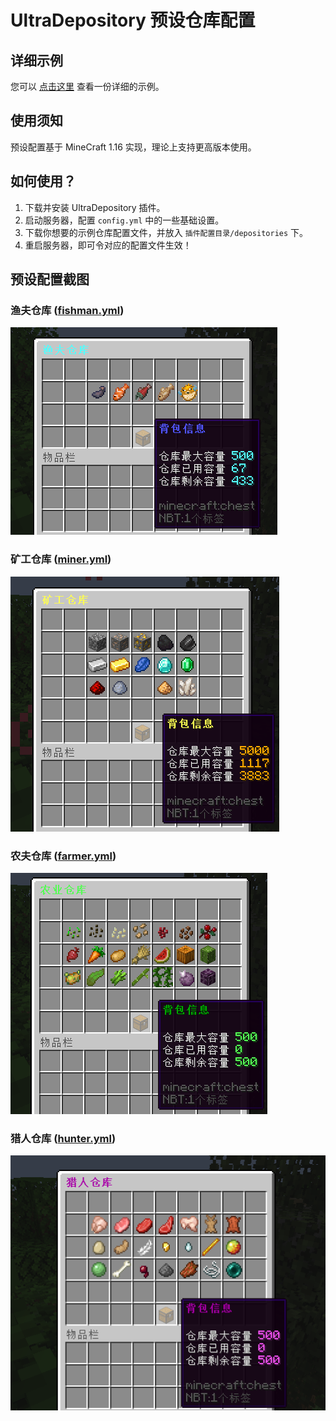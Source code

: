 # UltraDepository 预设仓库配置

## 详细示例

您可以 [点击这里](../../src/main/resources/depositories/.example-depository.yml) 查看一份详细的示例。

## 使用须知

预设配置基于 MineCraft 1.16 实现，理论上支持更高版本使用。

## 如何使用？

1. 下载并安装 UltraDepository 插件。
2. 启动服务器，配置 `config.yml` 中的一些基础设置。
3. 下载你想要的示例仓库配置文件，并放入 `插件配置目录/depositories` 下。
4. 重启服务器，即可令对应的配置文件生效！

## 预设配置截图

### 渔夫仓库 ([fishman.yml](files/fishman.yml))

![fishman](images/fishman.png)

### 矿工仓库 ([miner.yml](files/miner.yml))

![miner](images/miner.png)

### 农夫仓库 ([farmer.yml](files/farmer.yml))

![farmer](images/farmer.png)

### 猎人仓库 ([hunter.yml](files/hunter.yml))

![hunter](images/hunter.png)